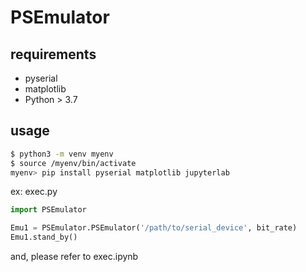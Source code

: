 # PSEmulator

## requirements
- pyserial
- matplotlib
- Python > 3.7

## usage
``` bash
$ python3 -m venv myenv
$ source /myenv/bin/activate
myenv> pip install pyserial matplotlib jupyterlab
```
ex: exec.py
``` python
import PSEmulator

Emu1 = PSEmulator.PSEmulator('/path/to/serial_device', bit_rate)
Emu1.stand_by()
```
and, please refer to exec.ipynb
